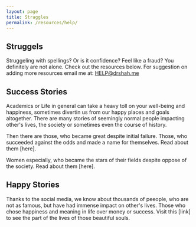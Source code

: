```yaml
---
layout: page
title: Straggles
permalink: /resources/help/
---
```


## Struggels

Struggeling with spellings? Or is it confidence? Feel like a fraud? You definitely are not alone. Check out the resources below. For suggestion on adding more resources email me at: [HELP@drshah.me](mailto:HELP@drshah.me)


## Success Stories

Academics or Life in general can take a heavy toll on your well-being and happiness, sometimes divertin us from our happy places and goals altogether. There are many stories of seemingly normal people impacting other's lives, the society or sometimes even the course of history.

Then there are those, who became great despite initial failure. Those, who succeeded against the odds and made a name for themselves. Read about them [here]. 

Women especially, who became the stars of their fields despite oppose of the society. Read about them [here].

## Happy Stories

Thanks to the social media, we know about thousands of peeople, who are not as famous, but have had immense impact on other's lives. Those who chose happiness and meaning in life over money or success. Visit this [link] to see the part of the lives of those beautiful souls.